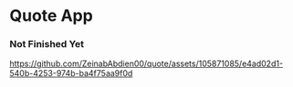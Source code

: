 # Quote App

### Not Finished Yet


https://github.com/ZeinabAbdien00/quote/assets/105871085/e4ad02d1-540b-4253-974b-ba4f75aa9f0d

